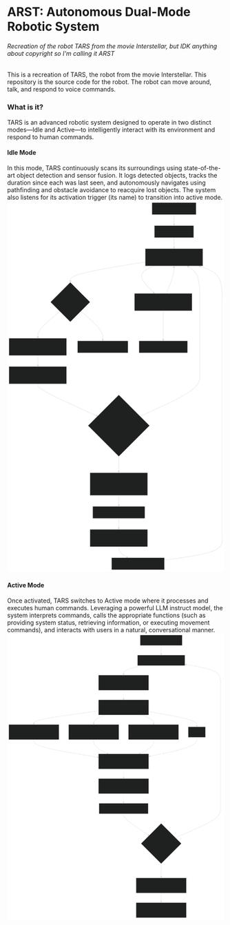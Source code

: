 # ARST: Autonomous Dual-Mode Robotic System
###### Recreation of the robot TARS from the movie Interstellar, but IDK anything about copyright so I'm calling it ARST

This is a recreation of TARS, the robot from the movie Interstellar. This repository is the source code for the robot. The robot can move around, talk, and respond to voice commands.

### What is it?
TARS is an advanced robotic system designed to operate in two distinct modes—Idle and Active—to intelligently interact with its environment and respond to human commands.

#### Idle Mode
In this mode, TARS continuously scans its surroundings using state-of-the-art object detection and sensor fusion. It logs detected objects, tracks the duration since each was last seen, and autonomously navigates using pathfinding and obstacle avoidance to reacquire lost objects. The system also listens for its activation trigger (its name) to transition into active mode.
![image](./images/idle.svg)

#### Active Mode
Once activated, TARS switches to Active mode where it processes and executes human commands. Leveraging a powerful LLM instruct model, the system interprets commands, calls the appropriate functions (such as providing system status, retrieving information, or executing movement commands), and interacts with users in a natural, conversational manner.
![image](./images/active.svg)